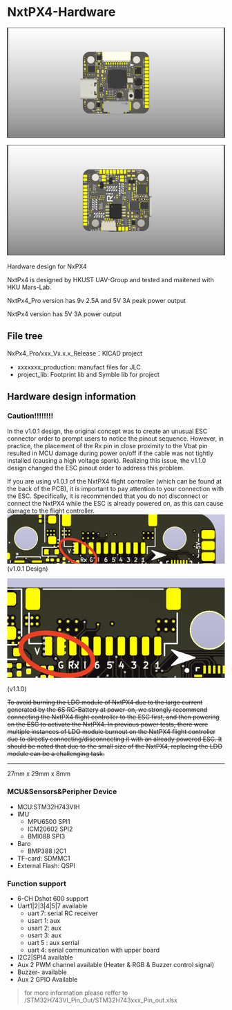 # NxtPX4-Hardware

![1677841709941](NxtPX4_Pro_V1.1.0_Power_modify_JLC/NxtPX4_front.png)

![1677841748797](NxtPX4_Pro_V1.1.0_Power_modify_JLC/NxtPX4_back.png)

Hardware design for NxPX4

NxtPx4 is designed by HKUST UAV-Group and tested and maitened with HKU Mars-Lab.

NxtPx4_Pro version has 9v 2.5A and 5V 3A peak power output

NxtPx4 version has 5V 3A power output

## File tree

NxPx4_Pro/xxx_Vx.x.x_Release：KICAD project

* xxxxxxx_production: manufact files for JLC
* project_lib: Footprint lib and Symble lib for project

## Hardware design information

### Caution!!!!!!!!

In the v1.0.1 design, the original concept was to create an unusual ESC connector order to prompt users to notice the pinout sequence. However, in practice, the placement of the Rx pin in close proximity to the Vbat pin resulted in MCU damage during power on/off if the cable was not tightly installed (causing a high voltage spark). Realizing this issue, the v1.1.0 design changed the ESC pinout order to address this problem.

If you are using v1.0.1 of the NxtPX4 flight controller (which can be found at the back of the PCB), it is important to pay attention to your connection with the ESC. Specifically, it is recommended that you do not disconnect or connect the NxtPX4 while the ESC is already powered on, as this can cause damage to the flight controller.
![v1.0.1 Design](image/README/1679546052304.png "v1.0.1 Design")(v1.0.1 Design)

![1679546185343](image/README/1679546185343.png)

(v1.1.0)

~~To avoid burning the LDO module of NxtPX4 due to the large current generated by the 6S RC-Battery at power-on, we strongly recommend connecting the NxtPX4 flight controller to the ESC first, and then powering on the ESC to activate the NxtPX4. In previous power tests, there were multiple instances of LDO module burnout on the NxtPX4 flight controller due to directly connecting/disconnecting it with an already powered ESC. It should be noted that due to the small size of the NxtPX4, replacing the LDO module can be a challenging task.~~

---

27mm x 29mm x 8mm

### MCU&Sensors&Peripher Device

* MCU:STM32H743VIH
* IMU
  * MPU6500 SPI1
  * ICM20602 SPI2
  * BMI088 SPI3
* Baro
  * BMP388 I2C1
* TF-card: SDMMC1
* External Flash: QSPI

### Function support

* 6-CH Dshot 600 support
* Uart1|2|3|4|5|7 available
  * uart 7: serial RC receiver
  * usart 1: aux
  * usart 2: aux
  * usart 3: aux
  * uart 5 : aux serrial
  * uart 4: serial communication with upper board
* I2C2|SPI4 available
* Aux 2 PWM channel available (Heater & RGB & Buzzer control signal)
* Buzzer- available
* Aux 2 GPIO Available

> for more information please reffer to /STM32H743VI_Pin_Out/STM32H743xxx_Pin_out.xlsx
